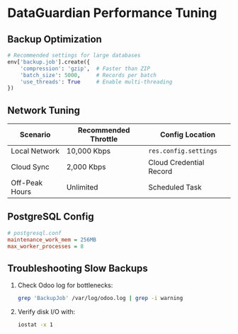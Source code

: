 # DataGuardian Performance Tuning

## Backup Optimization
```python
# Recommended settings for large databases
env['backup.job'].create({
    'compression': 'gzip',  # Faster than ZIP
    'batch_size': 5000,     # Records per batch
    'use_threads': True     # Enable multi-threading
})
```

## Network Tuning
| Scenario          | Recommended Throttle | Config Location          |
|-------------------|----------------------|--------------------------|
| Local Network     | 10,000 Kbps          | `res.config.settings`    |
| Cloud Sync        | 2,000 Kbps           | Cloud Credential Record  |
| Off-Peak Hours    | Unlimited            | Scheduled Task           |

## PostgreSQL Config
```ini
# postgresql.conf
maintenance_work_mem = 256MB
max_worker_processes = 8
```

## Troubleshooting Slow Backups
1. Check Odoo log for bottlenecks:
   ```bash
   grep 'BackupJob' /var/log/odoo.log | grep -i warning
   ```
2. Verify disk I/O with:
   ```bash
   iostat -x 1
   ```